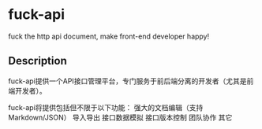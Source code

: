 # fuck-api
fuck the http api document, make front-end developer happy!

## Description
fuck-api提供一个API接口管理平台，专门服务于前后端分离的开发者（尤其是前端开发者）。

fuck-api将提供包括但不限于以下功能：
强大的文档编辑（支持Markdown/JSON）
导入导出
接口数据模拟
接口版本控制
团队协作
其它
